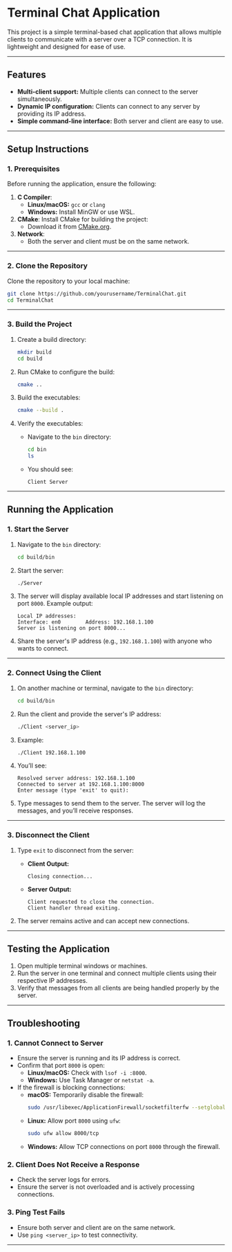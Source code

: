 
# Terminal Chat Application

This project is a simple terminal-based chat application that allows multiple clients to communicate with a server over a TCP connection. It is lightweight and designed for ease of use.

---

## **Features**
- **Multi-client support:** Multiple clients can connect to the server simultaneously.
- **Dynamic IP configuration:** Clients can connect to any server by providing its IP address.
- **Simple command-line interface:** Both server and client are easy to use.

---

## **Setup Instructions**

### **1. Prerequisites**
Before running the application, ensure the following:
1. **C Compiler**:
   - **Linux/macOS:** `gcc` or `clang`
   - **Windows:** Install MinGW or use WSL.
2. **CMake**: Install CMake for building the project:
   - Download it from [CMake.org](https://cmake.org/download/).
3. **Network**:
   - Both the server and client must be on the same network.

---

### **2. Clone the Repository**
Clone the repository to your local machine:
```bash
git clone https://github.com/yourusername/TerminalChat.git
cd TerminalChat
```

---

### **3. Build the Project**
1. Create a build directory:
   ```bash
   mkdir build
   cd build
   ```

2. Run CMake to configure the build:
   ```bash
   cmake ..
   ```

3. Build the executables:
   ```bash
   cmake --build .
   ```

4. Verify the executables:
   - Navigate to the `bin` directory:
     ```bash
     cd bin
     ls
     ```
   - You should see:
     ```plaintext
     Client Server
     ```

---

## **Running the Application**

### **1. Start the Server**
1. Navigate to the `bin` directory:
   ```bash
   cd build/bin
   ```

2. Start the server:
   ```bash
   ./Server
   ```

3. The server will display available local IP addresses and start listening on port `8000`. Example output:
   ```plaintext
   Local IP addresses:
   Interface: en0        Address: 192.168.1.100
   Server is listening on port 8000...
   ```

4. Share the server's IP address (e.g., `192.168.1.100`) with anyone who wants to connect.

---

### **2. Connect Using the Client**
1. On another machine or terminal, navigate to the `bin` directory:
   ```bash
   cd build/bin
   ```

2. Run the client and provide the server's IP address:
   ```bash
   ./Client <server_ip>
   ```

3. Example:
   ```bash
   ./Client 192.168.1.100
   ```

4. You’ll see:
   ```plaintext
   Resolved server address: 192.168.1.100
   Connected to server at 192.168.1.100:8000
   Enter message (type 'exit' to quit):
   ```

5. Type messages to send them to the server. The server will log the messages, and you’ll receive responses.

---

### **3. Disconnect the Client**
1. Type `exit` to disconnect from the server:
   - **Client Output:**
     ```plaintext
     Closing connection...
     ```
   - **Server Output:**
     ```plaintext
     Client requested to close the connection.
     Client handler thread exiting.
     ```

2. The server remains active and can accept new connections.

---

## **Testing the Application**
1. Open multiple terminal windows or machines.
2. Run the server in one terminal and connect multiple clients using their respective IP addresses.
3. Verify that messages from all clients are being handled properly by the server.

---

## **Troubleshooting**

### **1. Cannot Connect to Server**
- Ensure the server is running and its IP address is correct.
- Confirm that port `8000` is open:
  - **Linux/macOS:** Check with `lsof -i :8000`.
  - **Windows:** Use Task Manager or `netstat -a`.
- If the firewall is blocking connections:
  - **macOS:** Temporarily disable the firewall:
    ```bash
    sudo /usr/libexec/ApplicationFirewall/socketfilterfw --setglobalstate off
    ```
  - **Linux:** Allow port `8000` using `ufw`:
    ```bash
    sudo ufw allow 8000/tcp
    ```
  - **Windows:** Allow TCP connections on port `8000` through the firewall.

### **2. Client Does Not Receive a Response**
- Check the server logs for errors.
- Ensure the server is not overloaded and is actively processing connections.

### **3. Ping Test Fails**
- Ensure both server and client are on the same network.
- Use `ping <server_ip>` to test connectivity.

---
